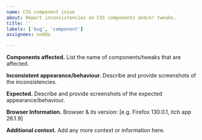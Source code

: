 ```yaml
---
name: CSS component issue
about: Report inconsistencies on CSS components and/or tweaks.
title: ''
labels: ['bug', 'component']
assignees: nndda

---
```


**Components affected.**
List the name of components/tweaks that are affected.

**Inconsistent appearance/behaviour.**
Describe and provide screenshots of the inconsistencies.

**Expected.**
Describe and provide screenshots of the expected appearance/behaviour.

**Browser Information.**
Browser & its version: [e.g. Firefox 130.0.1, itch app 26.1.9]

**Additional context.**
Add any more context or information here.
